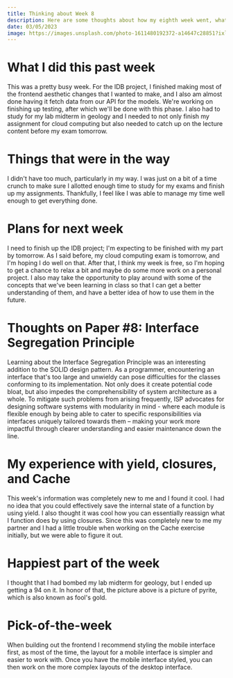 ```yaml
---
title: Thinking about Week 8
description: Here are some thoughts about how my eighth week went, what I'm looking forward to in the future, and some of my favorite things from the week.
date: 03/05/2023
image: https://images.unsplash.com/photo-1611480192372-a14647c28851?ixlib=rb-4.0.3&ixid=MnwxMjA3fDB8MHxwaG90by1wYWdlfHx8fGVufDB8fHx8&auto=format&fit=crop&w=2358&q=80
---
```


# What I did this past week

This was a pretty busy week. For the IDB project, I finished making most of the frontend aesthetic changes that I wanted to make, and I also am almost done having it fetch data from our API for the models. We're working on finishing up testing, after which we'll be done with this phase. I also had to study for my lab midterm in geology and I needed to not only finish my assignment for cloud computing but also needed to catch up on the lecture content before my exam tomorrow.

# Things that were in the way

I didn't have too much, particularly in my way. I was just on a bit of a time crunch to make sure I allotted enough time to study for my exams and finish up my assignments. Thankfully, I feel like I was able to manage my time well enough to get everything done.

# Plans for next week

I need to finish up the IDB project; I'm expecting to be finished with my part by tomorrow. As I said before, my cloud computing exam is tomorrow, and I'm hoping I do well on that. After that, I think my week is free, so I'm hoping to get a chance to relax a bit and maybe do some more work on a personal project. I also may take the opportunity to play around with some of the concepts that we've been learning in class so that I can get a better understanding of them, and have a better idea of how to use them in the future.

# Thoughts on Paper #8: Interface Segregation Principle

Learning about the Interface Segregation Principle was an interesting addition to the SOLID design pattern. As a programmer, encountering an interface that's too large and unwieldy can pose difficulties for the classes conforming to its implementation. Not only does it create potential code bloat, but also impedes the comprehensibility of system architecture as a whole. To mitigate such problems from arising frequently, ISP advocates for designing software systems with modularity in mind - where each module is flexible enough by being able to cater to specific responsibilities via interfaces uniquely tailored towards them – making your work more impactful through clearer understanding and easier maintenance down the line.

# My experience with yield, closures, and Cache

This week's information was completely new to me and I found it cool. I had no idea that you could effectively save the internal state of a function by using yield. I also thought it was cool how you can essentially reassign what I function does by using closures. Since this was completely new to me my partner and I had a little trouble when working on the Cache exercise initially, but we were able to figure it out.

# Happiest part of the week

I thought that I had bombed my lab midterm for geology, but I ended up getting a 94 on it. In honor of that, the picture above is a picture of pyrite, which is also known as fool's gold.

# Pick-of-the-week

When building out the frontend I recommend styling the mobile interface first, as most of the time, the layout for a mobile interface is simpler and easier to work with. Once you have the mobile interface styled, you can then work on the more complex layouts of the desktop interface.
